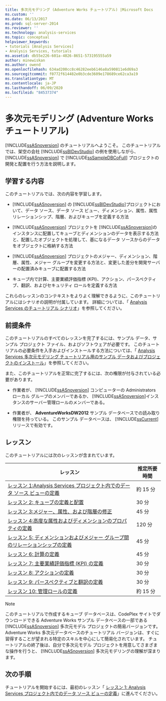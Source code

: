 ```yaml
---
title: 多次元モデリング (Adventure Works チュートリアル) |Microsoft Docs
ms.custom: ''
ms.date: 06/13/2017
ms.prod: sql-server-2014
ms.reviewer: ''
ms.technology: analysis-services
ms.topic: conceptual
helpviewer_keywords:
- tutorials [Analysis Services]
- Analysis Services, tutorials
ms.assetid: db55e226-601a-4026-8651-573195555a59
author: minewiskan
ms.author: owend
ms.openlocfilehash: 634ad200cc8c46282eeb6146a8a590811e6d69a3
ms.sourcegitcommit: f0772f614482e0b3cde3609e178689ce62ca3a19
ms.translationtype: MT
ms.contentlocale: ja-JP
ms.lasthandoff: 06/09/2020
ms.locfileid: "84537374"
---
```

# <a name="multidimensional-modeling-adventure-works-tutorial"></a>多次元モデリング (Adventure Works チュートリアル)
  [!INCLUDE[ssASnoversion](../includes/ssasnoversion-md.md)] のチュートリアルへようこそ。 このチュートリアルでは、架空の会社 [!INCLUDE[ssBIDevStudio](../includes/ssbidevstudio-md.md)] の例を使用しながら、 [!INCLUDE[ssASnoversion](../includes/ssasnoversion-md.md)] で [!INCLUDE[ssSampleDBCoFull](../includes/sssampledbcofull-md.md)] プロジェクトの開発と配置を行う方法を説明します。  
  
## <a name="what-you-will-learn"></a>学習する内容  
 このチュートリアルでは、次の内容を学習します。  
  
-   [!INCLUDE[ssASnoversion](../includes/ssasnoversion-md.md)] の [!INCLUDE[ssBIDevStudio](../includes/ssbidevstudio-md.md)]プロジェクトにおいて、データ ソース、データ ソース ビュー、ディメンション、属性、属性リレーションシップ、階層、およびキューブを定義する方法  
  
-   [!INCLUDE[ssASnoversion](../includes/ssasnoversion-md.md)] プロジェクトを [!INCLUDE[ssASnoversion](../includes/ssasnoversion-md.md)]のインスタンスに配置してキューブとディメンションのデータを表示する方法と、配置したオブジェクトを処理して、基になるデータ ソースからのデータをオブジェクトに格納する方法  
  
-   [!INCLUDE[ssASnoversion](../includes/ssasnoversion-md.md)] プロジェクトのメジャー、ディメンション、階層、属性、メジャー グループを変更する方法と、変更した差分を開発サーバーの配置済みキューブに配置する方法  
  
-   キューブ内で計算、主要業績評価指標 (KPI)、アクション、パースペクティブ、翻訳、およびセキュリティ ロールを定義する方法  
  
 これらのレッスンのコンテキストをよりよく理解できるように、このチュートリアルにはシナリオの説明が付属しています。 詳細については、「 [Analysis Services のチュートリアル シナリオ](analysis-services-tutorial-scenario.md)」を参照してください。  
  
## <a name="prerequisites"></a>前提条件  
 このチュートリアルのすべてのレッスンを完了するには、サンプル データ、サンプル プロジェクト ファイル、およびソフトウェアが必要です。 このチュートリアルの必要条件を入手およびインストールする方法については、「 [Analysis Services 多次元モデリング チュートリアル用のサンプル データおよびプロジェクトのインストール](install-sample-data-and-projects.md)」を参照してください。  
  
 また、このチュートリアルを正常に完了するには、次の権限が付与されている必要があります。  
  
-   作業者が、 [!INCLUDE[ssASnoversion](../includes/ssasnoversion-md.md)] コンピューターの Administrators ローカル グループのメンバーであるか、 [!INCLUDE[ssASnoversion](../includes/ssasnoversion-md.md)]インスタンスのサーバー管理ロールのメンバーである。  
  
-   作業者が、 **AdventureWorksDW2012** サンプル データベースでの読み取り権限を持っている。 このサンプル データベースは、 [!INCLUDE[ssCurrent](../includes/sscurrent-md.md)] リリースで有効です。  
  
## <a name="lessons"></a>レッスン  
 このチュートリアルには次のレッスンが含まれています。  
  
|レッスン|推定所要時間|  
|------------|--------------------------------|  
|[レッスン 1:Analysis Services プロジェクト内でのデータ ソース ビューの定義](lesson-1-defining-a-data-source-view-within-an-analysis-services-project.md)|約 15 分|  
|[レッスン 2: キューブの定義と配置](lesson-2-defining-and-deploying-a-cube.md)|30 分|  
|[レッスン 3:メジャー、属性、および階層の修正](lesson-3-modifying-measures-attributes-and-hierarchies.md)|45 分|  
|[レッスン 4:高度な属性およびディメンションのプロパティの定義](lesson-4-defining-advanced-attribute-and-dimension-properties.md)|120 分|  
|[レッスン 5: ディメンションおよびメジャー グループ間のリレーションシップの定義](lesson-5-defining-relationships-between-dimensions-and-measure-groups.md)|45 分|  
|[レッスン 6: 計算の定義](lesson-6-defining-calculations.md)|45 分|  
|[レッスン 7: 主要業績評価指標 (KPI) の定義](lesson-7-defining-key-performance-indicators-kpis.md)|30 分|  
|[レッスン 8: アクションの定義](lesson-8-defining-actions.md)|30 分|  
|[レッスン 9: パースペクティブと翻訳の定義](lesson-9-defining-perspectives-and-translations.md)|30 分|  
|[レッスン 10: 管理ロールの定義](lesson-10-defining-administrative-roles.md)|約 15 分|  
  
> [!NOTE]  
>  このチュートリアルで作成するキューブ データベースは、CodePlex サイトでダウンロードできる Adventure Works サンプル データベースの一部である [!INCLUDE[ssASnoversion](../includes/ssasnoversion-md.md)] 多次元モデル プロジェクトの簡易バージョンです。 Adventure Works 多次元データベースのチュートリアル バージョンは、すぐに習得することが望まれる特定のスキルを中心にして簡易化されています。 チュートリアルの終了後は、自分で多次元モデル プロジェクトを用意してさまざまな操作を行うと、 [!INCLUDE[ssASnoversion](../includes/ssasnoversion-md.md)] 多次元モデリングの理解が深まります。  
  
## <a name="next-step"></a>次の手順  
 チュートリアルを開始するには、最初のレッスン「 [レッスン 1: Analysis Services プロジェクト内でのデータ ソース ビューの定義](lesson-1-defining-a-data-source-view-within-an-analysis-services-project.md)」に進んでください。  
  
  
